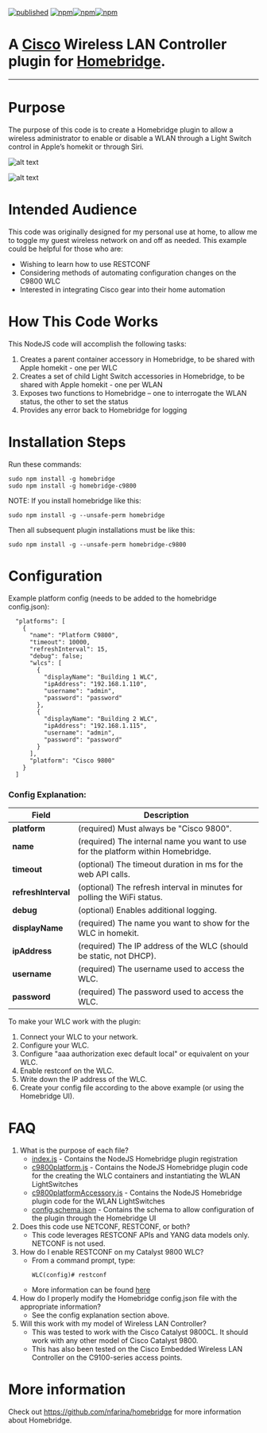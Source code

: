 [![published](https://static.production.devnetcloud.com/codeexchange/assets/images/devnet-published.svg)](https://developer.cisco.com/codeexchange/github/repo/CiscoDevNet/homebridge-c9800)
[![npm](https://badgen.net/npm/v/homebridge-c9800)](https://www.npmjs.com/package/homebridge-c9800)[![npm](https://badgen.net/npm/dw/homebridge-c9800)](https://www.npmjs.com/package/homebridge-c9800)[![npm](https://badgen.net/npm/dt/homebridge-c9800)](https://www.npmjs.com/package/homebridge-c9800)

# A [Cisco](https://www.cisco.com) Wireless LAN Controller plugin for [Homebridge](https://github.com/nfarina/homebridge).  

---

# Purpose

The purpose of this code is to create a Homebridge plugin to allow a wireless administrator to enable or disable a WLAN through a Light Switch control in Apple’s homekit or through Siri.

![alt text](example.png "Dashboard Example Screenshot")

![alt text](example2.png "WLC Example Screenshot")

# Intended Audience

This code was originally designed for my personal use at home, to allow me to toggle my guest wireless network on and off as needed.  This example could be helpful for those who are:

- Wishing to learn how to use RESTCONF
- Considering methods of automating configuration changes on the C9800 WLC
- Interested in integrating Cisco gear into their home automation

# How This Code Works

This NodeJS code will accomplish the following tasks:
1. Creates a parent container accessory in Homebridge, to be shared with Apple homekit - one per WLC
2. Creates a set of child Light Switch accessories in Homebridge, to be shared with Apple homekit - one per WLAN
3. Exposes two functions to Homebridge – one to interrogate the WLAN status, the other to set the status
4. Provides any error back to Homebridge for logging


# Installation Steps
Run these commands:

    sudo npm install -g homebridge
    sudo npm install -g homebridge-c9800


NOTE: If you install homebridge like this:

    sudo npm install -g --unsafe-perm homebridge

Then all subsequent plugin installations must be like this:

    sudo npm install -g --unsafe-perm homebridge-c9800

# Configuration
Example platform config (needs to be added to the homebridge config.json):
```
  "platforms": [
    {
      "name": "Platform C9800",
      "timeout": 10000,
      "refreshInterval": 15,
      "debug": false;
      "wlcs": [
        {
          "displayName": "Building 1 WLC",
          "ipAddress": "192.168.1.110",
          "username": "admin",
          "password": "password"
        },
        {
          "displayName": "Building 2 WLC",
          "ipAddress": "192.168.1.115",
          "username": "admin",
          "password": "password"
        }            
      ],
      "platform": "Cisco 9800"
    }
  ]
```

### Config Explanation:

Field           						| Description
----------------------------|------------
**platform**   							| (required) Must always be "Cisco 9800".
**name**										| (required) The internal name you want to use for the platform within Homebridge.
**timeout**									| (optional) The timeout duration in ms for the web API calls.
**refreshInterval**					| (optional) The refresh interval in minutes for polling the WiFi status.
**debug**										| (optional) Enables additional logging.
**displayName**							| (required) The name you want to show for the WLC in homekit.
**ipAddress**								| (required) The IP address of the WLC (should be static, not DHCP).
**username**								| (required) The username used to access the WLC.
**password**								| (required) The password used to access the WLC.

To make your WLC work with the plugin:

1. Connect your WLC to your network.
2. Configure your WLC.
3. Configure "aaa authorization exec default local" or equivalent on your WLC.
4. Enable restconf on the WLC.
5. Write down the IP address of the WLC.
6. Create your config file according to the above example (or using the Homebridge UI).

# FAQ
1. What is the purpose of each file?
   - [index.js](index.js) - Contains the NodeJS Homebridge plugin registration
   - [c9800platform.js](c9800platform.js) - Contains the NodeJS Homebridge plugin code for the creating the WLC containers and instantiating the WLAN LightSwitches
   - [c9800platformAccessory.js](c9800platformAccessory.js) - Contains the NodeJS Homebridge plugin code for the WLAN LightSwitches
   - [config.schema.json](config.schema.json) - Contains the schema to allow configuration of the plugin through the Homebridge UI
2. Does this code use NETCONF, RESTCONF, or both?
   - This code leverages RESTCONF APIs and YANG data models only. NETCONF is not used.
3. How do I enable RESTCONF on my Catalyst 9800 WLC?
   - From a command prompt, type:
      ```console
      WLC(config)# restconf
      ```
   - More information can be found [here](https://developer.cisco.com/docs/ios-xe/#!enabling-restconf-on-ios-xe/authentication)
4. How do I properly modify the Homebridge config.json file with the appropriate information?
   - See the config explanation section above.
5. Will this work with my model of Wireless LAN Controller?
   - This was tested to work with the Cisco Catalyst 9800CL. It should work with any other model of Cisco Catalyst 9800.
   - This has also been tested on the Cisco Embedded Wireless LAN Controller on the C9100-series access points.


# More information
Check out https://github.com/nfarina/homebridge for more information about Homebridge.

